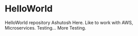 # HelloWorld
HelloWorld repository
Ashutosh Here. Like to work with AWS, Microservices.
Testing...
More Testing.
